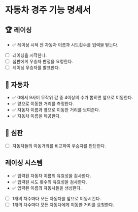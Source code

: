 # 자동차 경주 기능 명세서  

## 🏆 레이싱
- ✅ 레이싱 시작 전 자동차 이름과 시도횟수를 입력을 받는다.
- [ ] 레이싱을 시작한다.
- [ ] 심판에게 우승자 판정을 요청한다.
- [ ] 레이싱 우승자를 발표한다.
## 🚗 자동차
- ✅ 0에서 9사이 무작위 값 중 4이상의 수가 뽑히면 앞으로 이동한다.
- ✅ 앞으로 이동한 거리를 측정한다.
- ✅ 자동차 이름과 앞으로 이동한 거리를 보여준다.
- ✅ 자동차 이름을 제공한다.
## 📢 심판
- [ ] 자동차들의 이동거리를 비교하여 우승자를 판단한다.
## 레이싱 시스템
- ✅ 입력된 자동차 이름의 유효성을 검사한다.
- ✅ 입력된 시도 횟수의 유효성을 검사한다.
- ✅ 입력된 이름의 자동차들을 생성한다.
- [ ] 1개의 차수마다 모든 자동차를 앞으로 이동시킨다.
- [ ] 1개의 차수마다 모든 자동차에게 이동한 거리를 요청한다.
